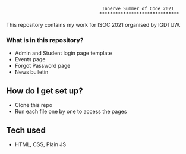                                                     
						                Innerve Summer of Code 2021
						               ******************************

This repository contains my work for ISOC 2021 organised by IGDTUW. 

### What is in this repository?
- Admin and Student login page template
- Events page
- Forgot Password page
- News bulletin

## How do I get set up?
- Clone this repo
- Run each file one by one to access the pages

## Tech used
- HTML, CSS, Plain JS 

